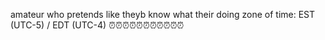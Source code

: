 amateur who pretends like theyb know what their doing
zone of time: EST (UTC-5) / EDT (UTC-4) ⏰⏰⏰⏰⏰⏰⏰⏰⏰⏰⏰
